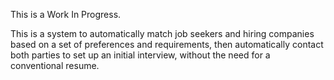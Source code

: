 This is a Work In Progress.

This is a system to automatically match job seekers and hiring companies based on a set of preferences and requirements, then automatically contact both parties to set up an initial interview, without the need for a conventional resume.
